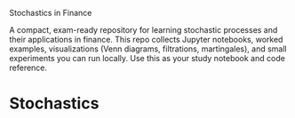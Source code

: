 Stochastics in Finance

A compact, exam-ready repository for learning stochastic processes and their applications in finance.
This repo collects Jupyter notebooks, worked examples, visualizations (Venn diagrams, filtrations, martingales), and small experiments you can run locally. Use this as your study notebook and code reference.
# Stochastics

